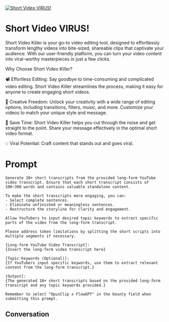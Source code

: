 
[![Short Video VIRUS!](https://flow-prompt-covers.s3.us-west-1.amazonaws.com/icon/Lofi/i1.png)]()
# Short Video VIRUS! 
Short Video Killer is your go-to video editing tool, designed to effortlessly transform lengthy videos into bite-sized, shareable clips that captivate your audience. With our user-friendly platform, you can turn your video content into viral-worthy masterpieces in just a few clicks.



Why Choose Short Video Killer?



📽️ Effortless Editing: Say goodbye to time-consuming and complicated video editing. Short Video Killer streamlines the process, making it easy for anyone to create engaging short videos.



🌟 Creative Freedom: Unlock your creativity with a wide range of editing options, including transitions, filters, music, and more. Customize your videos to match your unique style and message.



🚀 Save Time: Short Video Killer helps you cut through the noise and get straight to the point. Share your message effectively in the optimal short video format.



💡 Viral Potential: Craft content that stands out and goes viral. 

# Prompt

```
Generate 10+ short transcripts from the provided long-form YouTube video transcript. Ensure that each short transcript consists of 100~300 words and contains valuable standalone content. 

To make the short transcripts more engaging, you can:
- Select complete sentences.
- Eliminate unfinished or meaningless sentences.
- Restructure the storyline for clarity and engagement.

Allow YouTubers to input desired topic keywords to extract specific parts of the video from the long-form transcript.

Please address token limitations by splitting the short scripts into multiple segments if necessary.

[Long-form YouTube Video Transcript]:
{Insert the long-form video transcript here}

[Topic Keywords (Optional)]:
{If YouTubers input specific keywords, use them to extract relevant content from the long-form transcript.}

[Output]:
{The generated 10+ short transcripts based on the provided long-form transcript and any topic keywords provided.}

Remember to select "OpusClip x FlowGPT" in the bounty field when submitting this prompt.

```

## Conversation




